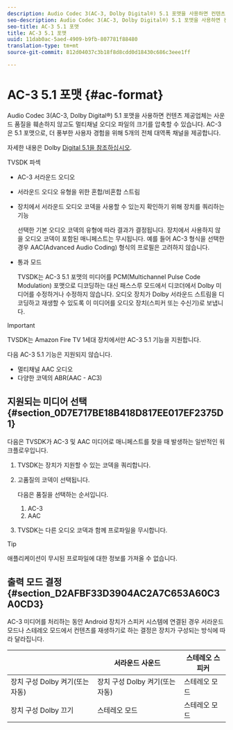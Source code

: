 ```yaml
---
description: Audio Codec 3(AC-3, Dolby Digital®) 5.1 포맷을 사용하면 컨텐츠 제공업체는 사운드 품질을 훼손하지 않고도 멀티채널 오디오 파일의 크기를 압축할 수 있습니다. AC-3은 5.1 포맷으로, 더 풍부한 사용자 경험을 위해 5개의 전체 대역폭 채널을 제공합니다.
seo-description: Audio Codec 3(AC-3, Dolby Digital®) 5.1 포맷을 사용하면 컨텐츠 제공업체는 사운드 품질을 훼손하지 않고도 멀티채널 오디오 파일의 크기를 압축할 수 있습니다. AC-3은 5.1 포맷으로, 더 풍부한 사용자 경험을 위해 5개의 전체 대역폭 채널을 제공합니다.
seo-title: AC-3 5.1 포맷
title: AC-3 5.1 포맷
uuid: 11dab0ac-5aed-4909-b9fb-807781f88480
translation-type: tm+mt
source-git-commit: 812d04037c3b18f8d8cdd0d18430c686c3eee1ff

---
```



# AC-3 5.1 포맷 {#ac-format}

Audio Codec 3(AC-3, Dolby Digital®) 5.1 포맷을 사용하면 컨텐츠 제공업체는 사운드 품질을 훼손하지 않고도 멀티채널 오디오 파일의 크기를 압축할 수 있습니다. AC-3은 5.1 포맷으로, 더 풍부한 사용자 경험을 위해 5개의 전체 대역폭 채널을 제공합니다.

자세한 내용은 Dolby [Digital 5.1을 참조하십시오](https://www.dolby.com/us/en/technologies/dolby-digital.html).

TVSDK 파섹

* AC-3 서라운드 오디오
* 서라운드 오디오 유형을 위한 혼합/비혼합 스트림
* 장치에서 서라운드 오디오 코덱을 사용할 수 있는지 확인하기 위해 장치를 쿼리하는 기능

   선택한 기본 오디오 코덱의 유형에 따라 결과가 결정됩니다. 장치에서 사용하지 않을 오디오 코덱이 포함된 매니페스트는 무시됩니다. 예를 들어 AC-3 형식을 선택한 경우 AAC(Advanced Audio Coding) 형식의 프로필은 고려하지 않습니다.
* 통과 모드

   TVSDK는 AC-3 5.1 포맷의 미디어를 PCM(Multichannel Pulse Code Modulation) 포맷으로 디코딩하는 대신 패스스루 모드에서 디코더에서 Dolby 미디어를 수정하거나 수정하지 않습니다. 오디오 장치가 Dolby 서라운드 스트림을 디코딩하고 재생할 수 있도록 이 미디어를 오디오 장치(스피커 또는 수신기)로 보냅니다.

>[!IMPORTANT]
>
>TVSDK는 Amazon Fire TV 1세대 장치에서만 AC-3 5.1 기능을 지원합니다.

다음 AC-3 5.1 기능은 지원되지 않습니다.

* 멀티채널 AAC 오디오
* 다양한 코덱의 ABR(AAC - AC3)

## 지원되는 미디어 선택 {#section_0D7E717BE18B418D817EE017EF2375D1}

다음은 TVSDK가 AC-3 및 AAC 미디어로 매니페스트를 찾을 때 발생하는 일반적인 워크플로우입니다.

1. TVSDK는 장치가 지원할 수 있는 코덱을 쿼리합니다.
1. 고품질의 코덱이 선택됩니다.

   다음은 품질을 선택하는 순서입니다.

   1. AC-3
   1. AAC

1. TVSDK는 다른 오디오 코덱과 함께 프로파일을 무시합니다.

>[!TIP]
>
>애플리케이션이 무시된 프로파일에 대한 정보를 가져올 수 없습니다.

## 출력 모드 결정 {#section_D2AFBF33D3904AC2A7C653A60C3A0CD3}

AC-3 미디어를 처리하는 동안 Android 장치가 스피커 시스템에 연결된 경우 서라운드 모드나 스테레오 모드에서 컨텐츠를 재생하기로 하는 결정은 장치가 구성되는 방식에 따라 달라집니다.

|  | 서라운드 사운드 | 스테레오 스피커 |
|---|---|---|
| 장치 구성 Dolby 켜기(또는 자동) | 장치 구성 Dolby 켜기(또는 자동) | 스테레오 모드 |
| 장치 구성 Dolby 끄기 | 스테레오 모드 | 스테레오 모드 |

